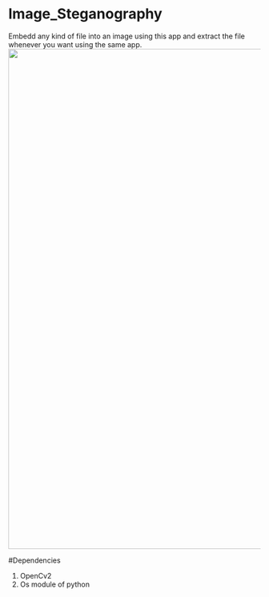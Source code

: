 # Image_Steganography

Embedd any kind of file into an image using this app and extract the file whenever you want using the same app.
<img height="1000px" src="https://i.pinimg.com/originals/29/25/d4/2925d4a7177ace6b736800cced78d90b.gif" alt=""/>

#Dependencies
1. OpenCv2 
2. Os module of python

